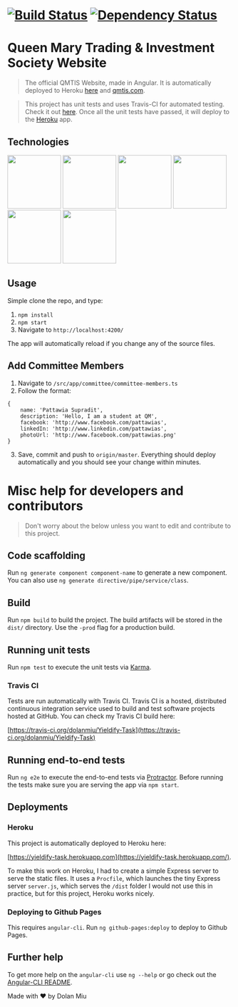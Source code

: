 #  [![Build Status][travis-image]][travis-url] [![Dependency Status][daviddm-image]][daviddm-url]
# Queen Mary Trading & Investment Society Website

> The official QMTIS Website, made in Angular.
It is automatically deployed to Heroku [here](https://qmtis.herokuapp.com/) and [qmtis.com](http://qmtis.com/).

> This project has unit tests and uses Travis-CI for automated testing. Check it out [here](https://travis-ci.org/dolanmiu/qmtis-website).
Once all the unit tests have passed, it will deploy to the [Heroku](https://qmtis.herokuapp.com/) app.

## Technologies
<p>
    <img src="https://angular.io/resources/images/logos/angular/angular.png" height="120">
    <img src="https://avatars1.githubusercontent.com/u/3284117" height="120">
    <img src="https://worldvectorlogo.com/logos/heroku.svg" height="120">
    <img src="https://worldvectorlogo.com/logos/travis-ci-icon.svg" height="120">
    <img src="http://getbootstrap.com/assets/brand/bootstrap-solid.svg" height="120">
    <img src="https://strongloop.com/wp-content/uploads/2015/12/nodejs-logo.png" height="120">
</p>

## Usage
Simple clone the repo, and type:

1. `npm install`
2. `npm start`
3. Navigate to `http://localhost:4200/`

The app will automatically reload if you change any of the source files.

## Add Committee Members
1. Navigate to `/src/app/committee/committee-members.ts`
2. Follow the format:
```
{
    name: 'Pattawia Supradit',
    description: 'Hello, I am a student at QM',
    facebook: 'http://www.facebook.com/pattawias',
    linkedIn: 'http://www.linkedin.com/pattawias',
    photoUrl: 'http://www.facebook.com/pattawias.png'
}
```
3. Save, commit and push to `origin/master`. Everything should deploy automatically and you should see your change within minutes.

# Misc help for developers and contributors
> Don't worry about the below unless you want to edit and contribute to this project.

## Code scaffolding

Run `ng generate component component-name` to generate a new component. You can also use `ng generate directive/pipe/service/class`.

## Build

Run `npm build` to build the project. The build artifacts will be stored in the `dist/` directory. Use the `-prod` flag for a production build.

## Running unit tests

Run `npm test` to execute the unit tests via [Karma](https://karma-runner.github.io).

### Travis CI

Tests are run automatically with Travis CI.
Travis CI is a hosted, distributed continuous integration service used to build and test software projects hosted at GitHub. You can check my Travis CI build here:

[https://travis-ci.org/dolanmiu/Yieldify-Task](https://travis-ci.org/dolanmiu/Yieldify-Task)

## Running end-to-end tests

Run `ng e2e` to execute the end-to-end tests via [Protractor](http://www.protractortest.org/).
Before running the tests make sure you are serving the app via `npm start`.

## Deployments

### Heroku

This project is automatically deployed to Heroku here:

[https://yieldify-task.herokuapp.com](https://yieldify-task.herokuapp.com/).

To make this work on Heroku, I had to create a simple Express server to serve the static files.
It uses a `Procfile`, which launches the tiny Express server `server.js`, which serves the `/dist` folder
I would not use this in practice, but for this project, Heroku works nicely.

### Deploying to Github Pages

This requires `angular-cli`. Run `ng github-pages:deploy` to deploy to Github Pages.

## Further help

To get more help on the `angular-cli` use `ng --help` or go check out the [Angular-CLI README](https://github.com/angular/angular-cli/blob/master/README.md).

Made with ♥ by Dolan Miu

[travis-image]: https://travis-ci.org/dolanmiu/qmtis-website.svg?branch=master
[travis-url]: https://travis-ci.org/dolanmiu/qmtis-website
[daviddm-image]: https://david-dm.org/dolanmiu/qmtis-website.svg?theme=shields.io
[daviddm-url]: https://david-dm.org/dolanmiu/qmtis-website
